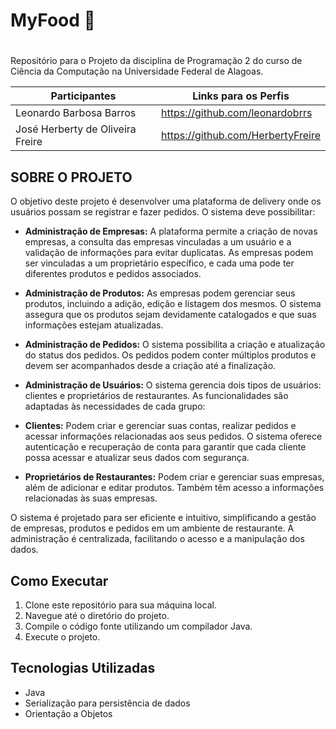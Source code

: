 #  MyFood 🏬 <h1>

Repositório para o Projeto da disciplina de Programação 2 do curso de Ciência da Computação na Universidade Federal de Alagoas.


Participantes	                       |Links para os Perfis
-----------------------------------  |  ------------------                                   
Leonardo Barbosa Barros              |https://github.com/leonardobrrs
José Herberty de Oliveira Freire     |https://github.com/HerbertyFreire


## SOBRE O PROJETO

O objetivo deste projeto é desenvolver uma plataforma de delivery onde os usuários possam se registrar e fazer pedidos. O sistema deve possibilitar:

* **Administração de Empresas:** A plataforma permite a criação de novas empresas, a consulta das empresas vinculadas a um usuário e a validação de informações para evitar duplicatas. As empresas podem ser vinculadas a um proprietário específico, e cada uma pode ter diferentes produtos e pedidos associados.

* **Administração de Produtos:** As empresas podem gerenciar seus produtos, incluindo a adição, edição e listagem dos mesmos. O sistema assegura que os produtos sejam devidamente catalogados e que suas informações estejam atualizadas.

* **Administração de Pedidos:** O sistema possibilita a criação e atualização do status dos pedidos. Os pedidos podem conter múltiplos produtos e devem ser acompanhados desde a criação até a finalização.

* **Administração de Usuários:** O sistema gerencia dois tipos de usuários: clientes e proprietários de restaurantes. As funcionalidades são adaptadas às necessidades de cada grupo:

* **Clientes:** Podem criar e gerenciar suas contas, realizar pedidos e acessar informações relacionadas aos seus pedidos. O sistema oferece autenticação e recuperação de conta para garantir que cada cliente possa acessar e atualizar seus dados com segurança.

* **Proprietários de Restaurantes:** Podem criar e gerenciar suas empresas, além de adicionar e editar produtos. Também têm acesso a informações relacionadas às suas empresas.

O sistema é projetado para ser eficiente e intuitivo, simplificando a gestão de empresas, produtos e pedidos em um ambiente de restaurante. A administração é centralizada, facilitando o acesso e a manipulação dos dados.

## Como Executar

1. Clone este repositório para sua máquina local.
2. Navegue até o diretório do projeto.
3. Compile o código fonte utilizando um compilador Java.
4. Execute o projeto.


## Tecnologias Utilizadas

- Java
- Serialização para persistência de dados
- Orientação a Objetos
